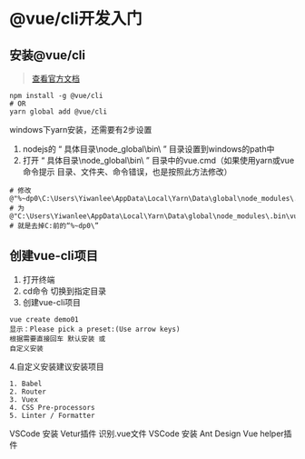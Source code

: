 # @vue/cli开发入门

## 安装@vue/cli
> [查看官方文档](https://cli.vuejs.org/zh/guide/)
```
npm install -g @vue/cli
# OR
yarn global add @vue/cli
```
windows下yarn安装，还需要有2步设置

1. nodejs的 “ 具体目录\node_global\bin\ ” 目录设置到windows的path中
2. 打开 “ 具体目录\node_global\bin\ ” 目录中的vue.cmd（如果使用yarn或vue命令提示 目录、文件夹、命令错误，也是按照此方法修改）
```
# 修改
@"%~dp0\C:\Users\Yiwanlee\AppData\Local\Yarn\Data\global\node_modules\.bin\vue.cmd"
# 为
@"C:\Users\Yiwanlee\AppData\Local\Yarn\Data\global\node_modules\.bin\vue.cmd"
# 就是去掉C:前的“%~dp0\”
```


## 创建vue-cli项目

1. 打开终端
2. cd命令 切换到指定目录
3. 创建vue-cli项目
```
vue create demo01
显示：Please pick a preset:(Use arrow keys)
根据需要直接回车 默认安装 或
自定义安装
```
4.自定义安装建议安装项目
```
1. Babel
2. Router
3. Vuex
4. CSS Pre-processors
5. Linter / Formatter
```


VSCode 安装 Vetur插件 识别.vue文件
VSCode 安装 Ant Design Vue helper插件 
